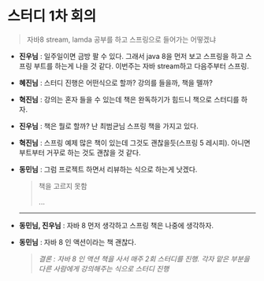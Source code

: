 # 스터디 1차 회의

> 자바8 stream, lamda 공부를 하고 스프링으로 들어가는 어떻겠냐

* **진우님** : 일주일이면 금방 팔 수 있다. 그래서 java 8을 먼저 보고 스프링을 하고 스프링 부트를 하는게 나을 것 같다. 이번주는 자바 stream하고 다음주부터 스프링.

* **혜진님** : 스터디 진행은 어떤식으로 할까? 강의를 들을까, 책을 뗄까?

* **혁진님** : 강의는 혼자 들을 수 있는데 책은 완독하기가 힘드니 책으로 스터디를 하자.

* **진우님** : 책은 뭘로 할까? 난 최범균님 스프링 책을 가지고 있다.

* **혁진님** : 스프링 예제 많은 책이 있는데 그것도 괜찮을듯(스프링 5 레시피). 아니면 부트부터 거꾸로 하는 것도 괜찮을 것 같다.

* **동민님** : 그럼 프로젝트 하면서 리뷰하는 식으로 하는게 낫겠다.

  > 책을 고르지 못함
  >
  > ...

* ---

  **동민님, 진우님** : 자바 8 먼저 생각하고 스프링 책은 나중에 생각하자.

* **동민님** : 자바 8 인 액션이라는 책 괜찮다.

  > *결론 : 자바 8 인 액션 책을 사서 매주 2회 스터디를 진행. 각자 맡은 부분을 다른 사람에게 강의해주는 식으로 스터디 진행*

